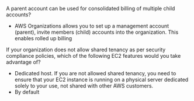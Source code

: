 A parent account can be used for consolidated billing of multiple child accounts?
- AWS Organizations allows you to set up a management account (parent), invite members (child) accounts into the organization. This enables rolled up billing 

If your organization does not allow shared tenancy as per security compliance policies, which of the following EC2 features would you take advantage of?
- Dedicated host. If you are not allowed shared tenancy, you need to ensure that your EC2 instance is running on a physical server dedicated solely to your use, not shared with other AWS customers. 
- By default
